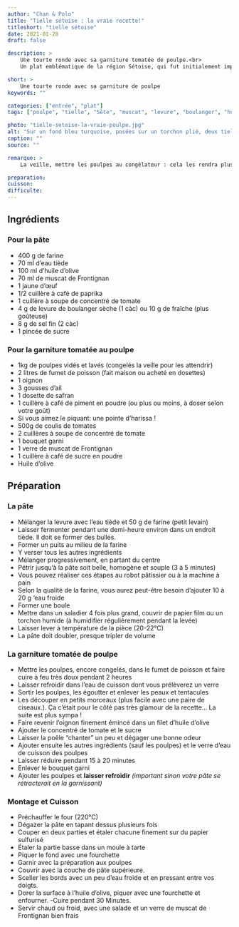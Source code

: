 ```yaml
---
author: "Chan & Polo"
title: "Tielle sétoise : la vraie recette!"
titleshort: "tielle sétoise"
date: 2021-01-28
draft: false

description: >
    Une tourte ronde avec sa garniture tomatée de poulpe.<br>
    Un plat emblématique de la région Sétoise, qui fut initialement importé par les italiens à la fin du XIXème siècle.

short: >
    Une tourte ronde avec sa garniture de poulpe
keywords: ""

categories: ["entrée", "plat"]
tags: ["poulpe", "tielle", "Sète", "muscat", "levure", "boulanger", "huile", "olive", "pâte", "levain"]

photo: "tielle-setoise-la-vraie-poulpe.jpg"
alt: "Sur un fond bleu turquoise, posées sur un torchon plié, deux tielles, l'une entamée, l'autre intacte. Les tielles sont bien dorées et très appétissantes."
caption: ""
source: ""

remarque: >
    La veille, mettre les poulpes au congélateur : cela les rendra plus tendres.

preparation: 
cuisson: 
difficulte:
---
```



## Ingrédients
### Pour la pâte
- 400 g de farine
- 70 ml d’eau tiède
- 100 ml d’huile d’olive
- 70 ml de muscat de Frontignan
- 1 jaune d’œuf
- 1/2 cuillère à café de paprika
- 1 cuillère à soupe de concentré de tomate
- 4 g de levure de boulanger sèche (1 càc) ou 10 g de fraîche (plus goûteuse)
- 8 g de sel fin (2 càc)
- 1 pincée de sucre

### Pour la garniture tomatée au poulpe
- 1kg de poulpes vidés et lavés (congelés la veille pour les attendrir)
- 2 litres de fumet de poisson (fait maison ou acheté en dosettes)
- 1 oignon
- 3 gousses d’ail
- 1 dosette de safran
- 1 cuillère à café de piment en poudre (ou plus ou moins, à doser selon votre goût)
- Si vous aimez le piquant: une pointe d’harissa !
- 500g de coulis de tomates
- 2 cuillères à soupe de concentré de tomate
- 1 bouquet garni
- 1 verre de muscat de Frontignan
- 1 cuillère à café de sucre en poudre
- Huile d’olive
## Préparation
### La pâte
- Mélanger la levure avec l’eau tiède et 50 g de farine (petit levain)
- Laisser fermenter pendant une demi-heure environ dans un endroit tiède. Il doit se former des bulles.
- Former un puits au milieu de la farine
- Y verser tous les autres ingrédients
- Mélanger progressivement, en partant du centre 
- Pétrir jusqu’à la pâte soit belle, homogène et souple (3 à 5 minutes) 
- Vous pouvez réaliser ces étapes au robot pâtissier ou à la machine à pain 
- Selon la qualité de la farine, vous aurez peut-être besoin d’ajouter 10 à 20 g ‘eau froide
- Former une boule
- Mettre dans un saladier 4 fois plus grand, couvrir de papier film ou un torchon humide (à humidifier régulièrement pendant la levée)
- Laisser lever à température de la pièce (20-22°C)
- La pâte doit doubler, presque tripler de volume
### La garniture tomatée de poulpe
- Mettre les poulpes, encore congelés, dans le fumet de poisson et faire cuire à feu très doux pendant 2 heures
- Laisser refroidir dans l’eau de cuisson dont vous prélèverez un verre
- Sortir les poulpes, les égoutter et enlever les peaux et tentacules
- Les découper en petits morceaux (plus facile avec une paire de ciseaux.). Ça c’était pour le côté pas très glamour de la recette… La suite est plus sympa !
- Faire revenir l’oignon finement émincé dans un filet d’huile d’olive
- Ajouter le concentré de tomate et le sucre
- Laisser la poêle “chanter” un peu et dégager une bonne odeur
- Ajouter ensuite les autres ingrédients (sauf les poulpes) et le verre d’eau de cuisson des poulpes
- Laisser réduire pendant 15 à 20 minutes
- Enlever le bouquet garni
- Ajouter les poulpes et **laisser refroidir** *(important sinon votre pâte se rétracterait en la garnissant)*

### Montage et Cuisson
- Préchauffer le four (220°C)
- Dégazer la pâte en tapant dessus plusieurs fois
- Couper en deux parties et étaler chacune finement sur du papier sulfurisé
- Étaler la partie basse dans un moule à tarte
- Piquer le fond avec une fourchette
- Garnir avec la préparation aux poulpes
- Couvrir avec la couche de pâte supérieure.
- Sceller les bords avec un peu d’eau froide et en pressant entre vos doigts.
- Dorer la surface à l’huile d’olive, piquer avec une fourchette et enfourner.
-Cuire pendant 30 Minutes.
- Servir chaud ou froid, avec une salade et un verre de muscat de Frontignan bien frais 
